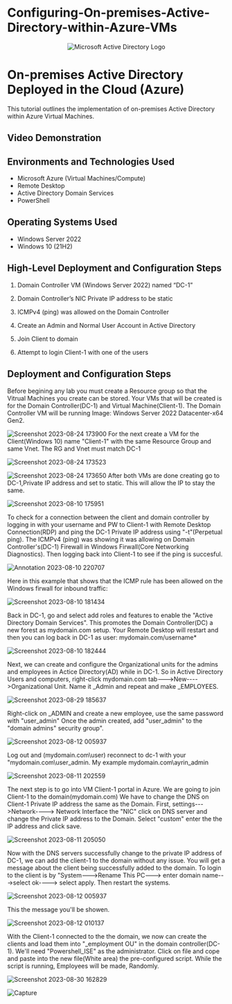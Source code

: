 # Configuring-On-premises-Active-Directory-within-Azure-VMs
<p align="center">
<img src="https://i.imgur.com/pU5A58S.png" alt="Microsoft Active Directory Logo"/>
</p>

<h1>On-premises Active Directory Deployed in the Cloud (Azure)</h1>
This tutorial outlines the implementation of on-premises Active Directory within Azure Virtual Machines.<br />


<h2>Video Demonstration</h2>



<h2>Environments and Technologies Used</h2>

- Microsoft Azure (Virtual Machines/Compute)
- Remote Desktop
- Active Directory Domain Services
- PowerShell

<h2>Operating Systems Used </h2>

- Windows Server 2022
- Windows 10 (21H2)

<h2>High-Level Deployment and Configuration Steps</h2>

1. Domain Controller VM (Windows Server 2022) named “DC-1”

2. Domain Controller’s NIC Private IP address to be static

3. ICMPv4 (ping) was allowed on the Domain Controller

4. Create an Admin and Normal User Account in Active Directory

5. Join Client to domain

6. Attempt to login Client-1 with one of the users


<h2>Deployment and Configuration Steps</h2>

Before begining any lab you must create a Resource group so that the Vitrual Machines you create can be stored. Your VMs that will be created is for the Domain Controller(DC-1) and Virtual Machine(Client-1). The Domain Controller VM will be running Image: Windows Server 2022 Datacenter-x64 Gen2.

![Screenshot 2023-08-24 173900](https://github.com/Leibwatcher/Configuring-On-premises-Active-Directory-within-Azure-VMs/assets/137578446/842ba903-dc28-4425-bc2c-10ee3a0c8b38)
For the next create a VM for the Client(Windows 10) name "Client-1" with the same Resource Group and same Vnet. The RG and Vnet must match DC-1

![Screenshot 2023-08-24 173523](https://github.com/Leibwatcher/Configuring-On-premises-Active-Directory-within-Azure-VMs/assets/137578446/fa109a2b-de01-499e-befe-5b1dd4793de2)

![Screenshot 2023-08-24 173650](https://github.com/Leibwatcher/Configuring-On-premises-Active-Directory-within-Azure-VMs/assets/137578446/7cf26ea9-1108-4615-a6ad-b50e5e2b4aa2)
After both VMs are done creating go to DC-1,Private IP address and set to static. This will allow the IP to stay the same.

![Screenshot 2023-08-10 175951](https://github.com/Leibwatcher/Configuring-On-premises-Active-Directory-within-Azure-VMs/assets/137578446/9f4c7a19-751e-460f-9b04-f3a372236d24)

To check for a connection between the client and domain controller by logging in with your username and PW to Client-1 with Remote Desktop Connection(RDP) and ping the DC-1 Private IP address using "-t"(Perpetual ping). The ICMPv4 (ping) was showing it was allowing on Domain Controller's(DC-1) Firewall in Windows Firwall(Core Networking Diagnostics). Then logging back into Client-1 to see if the ping is succesful.

![Annotation 2023-08-10 220707](https://github.com/Leibwatcher/Configuring-On-premises-Active-Directory-within-Azure-VMs/assets/137578446/ba9a1848-86bc-4c9e-81e3-f7f2e0ab63be)

Here in this example that shows that the ICMP rule has been allowed on the Windows firwall for inbound traffic:

![Screenshot 2023-08-10 181434](https://github.com/Leibwatcher/Configuring-On-premises-Active-Directory-within-Azure-VMs/assets/137578446/15c5a83d-d806-4a5b-af7c-88e238db3330)

Back in DC-1, go and select add roles and features to enable the "Active Directory Domain Services". This promotes the Domain Controller(DC) a new forest as mydomain.com setup. Your Remote Desktop will restart and then you can log back in DC-1 as 
user: mydomain.com/username*

![Screenshot 2023-08-10 182444](https://github.com/Leibwatcher/Configuring-On-premises-Active-Directory-within-Azure-VMs/assets/137578446/72dc078a-e50b-4374-a967-48a13afcb351)

Next, we can create and configure the Organizational units for the admins and employees in Actice Directory(AD) while in DC-1. So in Active Directory Users and computers, right-click mydomain.com tab--->New---->Organizational Unit. Name it _Admin and repeat
and make _EMPLOYEES. 

![Screenshot 2023-08-29 185637](https://github.com/Leibwatcher/Configuring-On-premises-Active-Directory-within-Azure-VMs/assets/137578446/e119795e-c694-421b-9401-8841d5cd49a1)

Right-click on _ADMIN and create a new employee, use the same password with "user_admin" Once the admin created, add "user_admin" to the "domain admins" security group".

![Screenshot 2023-08-12 005937](https://github.com/Leibwatcher/Configuring-On-premises-Active-Directory-within-Azure-VMs/assets/137578446/81778209-f54c-4ae8-a268-0d1fdc6bde98)

Log out and (mydomain.com\user) reconnect to dc-1 with your "mydomain.com\user_admin. My example mydomain.com\ayrin_admin

![Screenshot 2023-08-11 202559](https://github.com/Leibwatcher/Configuring-On-premises-Active-Directory-within-Azure-VMs/assets/137578446/96fe6091-04b6-41a0-85ed-6d1dcc773155)

The next step is to go into VM Client-1 portal in Azure. We are going to join Client-1 to the domain(mydomain.com) We have to change the DNS on Client-1 Private IP address the same as the Domain. First, settings--->Network----> Network Interface the "NIC" click on DNS server and change the Private IP address to the Domain. Select "custom" enter the the IP address and click save.


![Screenshot 2023-08-11 205050](https://github.com/Leibwatcher/Configuring-On-premises-Active-Directory-within-Azure-VMs/assets/137578446/da5c542f-f47b-4b3e-b3d7-37c142aeb654)

Now with the DNS servers successfully change to the private IP address of DC-1, we can add the client-1 to the domain without any issue. You will get a message about the client being successfully added to the domain. To login to the client is by "System--->Rename This PC---> enter domain name--->select ok----> select apply. Then restart the systems.

![Screenshot 2023-08-12 005937](https://github.com/Leibwatcher/Configuring-On-premises-Active-Directory-within-Azure-VMs/assets/137578446/7e824df6-40e8-4956-a957-2fb59a634394)

This the message you'll be showen.

![Screenshot 2023-08-12 010137](https://github.com/Leibwatcher/Configuring-On-premises-Active-Directory-within-Azure-VMs/assets/137578446/3e6b2174-85a4-4839-a288-5d6cc46abed0)

With the Client-1 connected to the the domain, we now can create the clients and load them into "_employment OU" in the domain controller(DC-1). We'll need "Powershell_ISE" as the administrator. Click on file and cope and paste into the new file(White area) the pre-configured script. While the script is running, Employees will be made, Randomly.

![Screenshot 2023-08-30 162829](https://github.com/Leibwatcher/Configuring-On-premises-Active-Directory-within-Azure-VMs/assets/137578446/d5dd9532-2cfb-42c5-8800-596bd927ab63)


![Capture](https://github.com/Leibwatcher/Configuring-On-premises-Active-Directory-within-Azure-VMs/assets/137578446/3fb49df4-cfcc-4b75-9a2e-61e8bf4bb850)
